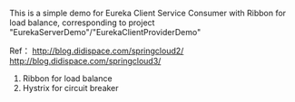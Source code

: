 This is a simple demo for Eureka Client Service Consumer with Ribbon for load balance, corresponding to project "EurekaServerDemo"/"EurekaClientProviderDemo"

Ref：
http://blog.didispace.com/springcloud2/
http://blog.didispace.com/springcloud3/

1. Ribbon for load balance
2. Hystrix for circuit breaker